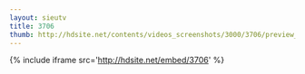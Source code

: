 ```yaml
---
layout: sieutv
title: 3706
thumb: http://hdsite.net/contents/videos_screenshots/3000/3706/preview_360p.mp4.jpg
---
```

{% include iframe src='http://hdsite.net/embed/3706' %}
 
